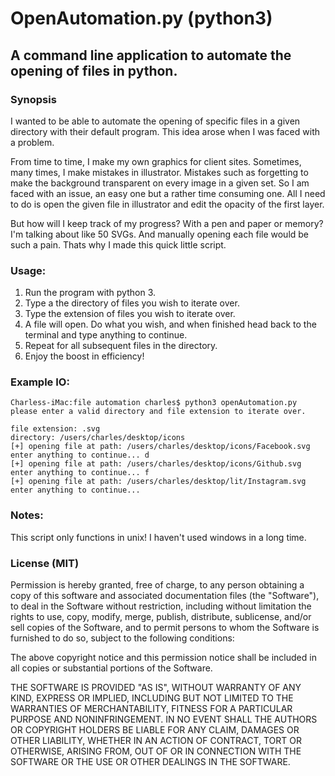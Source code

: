 # OpenAutomation.py (python3)
## A command line application to automate the opening of files in python.

### Synopsis
I wanted to be able to automate the opening of specific files in a given directory with their default program. This idea arose when I was faced with a problem.

From time to time, I make my own graphics for client sites. Sometimes, many times, I make mistakes in illustrator. Mistakes such as forgetting to make the background transparent on every image in a given set. So I am faced with an issue, an easy one but a rather time consuming one. All I need to do is open the given file in illustrator and edit the opacity of the first layer.

 But how will I keep track of my progress? With a pen and paper or memory? I'm talking about like 50 SVGs. And manually opening each file would be such a pain. Thats why I made this quick little script.

### Usage:
1. Run the program with python 3.
2. Type a the directory of files you wish to iterate over.
3. Type the extension of files you wish to iterate over.
4. A file will open. Do what you wish, and when finished head back to the terminal and type anything to continue.
5. Repeat for all subsequent files in the directory.
6. Enjoy the boost in efficiency!

### Example IO:
```
Charless-iMac:file automation charles$ python3 openAutomation.py
please enter a valid directory and file extension to iterate over.

file extension: .svg
directory: /users/charles/desktop/icons
[+] opening file at path: /users/charles/desktop/icons/Facebook.svg
enter anything to continue... d
[+] opening file at path: /users/charles/desktop/icons/Github.svg
enter anything to continue... f
[+] opening file at path: /users/charles/desktop/lit/Instagram.svg
enter anything to continue...
```

### Notes:
This script only functions in unix! I haven't used windows in a long time.

### License (MIT)
Permission is hereby granted, free of charge, to any person obtaining a copy
of this software and associated documentation files (the "Software"), to deal
in the Software without restriction, including without limitation the rights
to use, copy, modify, merge, publish, distribute, sublicense, and/or sell
copies of the Software, and to permit persons to whom the Software is
furnished to do so, subject to the following conditions:

The above copyright notice and this permission notice shall be included in
all copies or substantial portions of the Software.

THE SOFTWARE IS PROVIDED "AS IS", WITHOUT WARRANTY OF ANY KIND, EXPRESS OR
IMPLIED, INCLUDING BUT NOT LIMITED TO THE WARRANTIES OF MERCHANTABILITY,
FITNESS FOR A PARTICULAR PURPOSE AND NONINFRINGEMENT. IN NO EVENT SHALL THE
AUTHORS OR COPYRIGHT HOLDERS BE LIABLE FOR ANY CLAIM, DAMAGES OR OTHER
LIABILITY, WHETHER IN AN ACTION OF CONTRACT, TORT OR OTHERWISE, ARISING FROM,
OUT OF OR IN CONNECTION WITH THE SOFTWARE OR THE USE OR OTHER DEALINGS IN
THE SOFTWARE.
